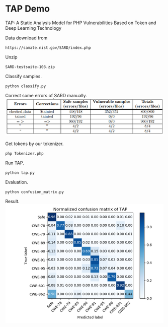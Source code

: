# TAP Demo

TAP: A Static Analysis Model for PHP Vulnerabilities Based on Token and Deep Learning Technology


Data download from
```
https://samate.nist.gov/SARD/index.php
```

Unzip 
```
SARD-testsuite-103.zip
```
 
Classify samples.
```
python classify.py
```

Correct some errors of SARD manually. 
![](./sarderrors.png) 

Get tokens by our tokenizer.
```
php Tokenizer.php
```

Run TAP.
```
python tap.py
```

Evaluation.
```
python confusion_matrix.py
```

Result.
![](./result/tapcmNor.png)
